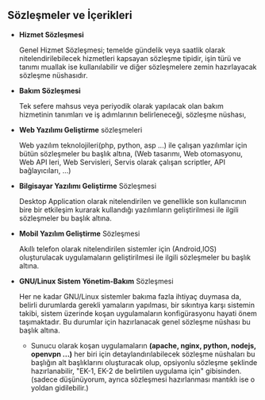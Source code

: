 ## Sözleşmeler ve İçerikleri

- **Hizmet Sözleşmesi**

  Genel Hizmet Sözleşmesi; temelde gündelik veya saatlik olarak nitelendirilebilecek hizmetleri kapsayan sözleşme tipidir, işin türü ve tanımı muallak ise kullanılabilir ve diğer sözleşmelere zemin hazırlayacak sözleşme nüshasıdır.

- **Bakım Sözleşmesi**

  Tek sefere mahsus veya periyodik olarak yapılacak olan bakım hizmetinin tanımları ve iş adımlarının belirleneceği, sözleşme nüshası,

- **Web Yazılımı Geliştirme** sözleşmeleri

  Web yazılım teknolojileri(php, python, asp ...) ile çalışan yazılımlar için bütün sözleşmeler bu başlık altına, (Web tasarımı, Web otomasyonu, Web API leri, Web Servisleri, Servis olarak çalışan scriptler, API bağlayıcıları, ...)

- **Bilgisayar Yazılımı Geliştirme** Sözleşmesi

  Desktop Application olarak nitelendirilen ve genellikle son kullanıcının bire bir etkileşim kurarak kullandığı yazılımların geliştirilmesi ile ilgili sözleşmeler bu başlık altına.
  
- **Mobil Yazılım Geliştirme** Sözleşmesi

  Akıllı telefon olarak nitelendirilen sistemler için (Android,IOS) oluşturulacak uygulamaların geliştirilmesi ile ilgili sözleşmeler bu başlık altına.

- **GNU/Linux Sistem Yönetim-Bakım** Sözleşmesi

  Her ne kadar GNU/Linux sistemler bakıma fazla ihtiyaç duymasa da, belirli durumlarda gerekli yamaların yapılması, bir sıkıntıya karşı sistemin takibi, sistem üzerinde koşan uygulamaların konfigürasyonu hayati önem taşımaktadır. Bu durumlar için hazırlanacak genel sözleşme nüshası bu başlık altına.

  - Sunucu olarak koşan uygulamaların **(apache, nginx, python, nodejs, openvpn ...)** her biri için detaylandırılabilecek sözleşme nüshaları bu başlığın alt başlıklarını oluşturacak olup, opsiyonlu sözleşme şeklinde hazırlanabilir, "EK-1, EK-2 de belirtilen uygulama için" gibisinden. (sadece düşünüyorum, ayrıca sözleşmesi hazırlanması mantıklı ise o yoldan gidilebilir.)
